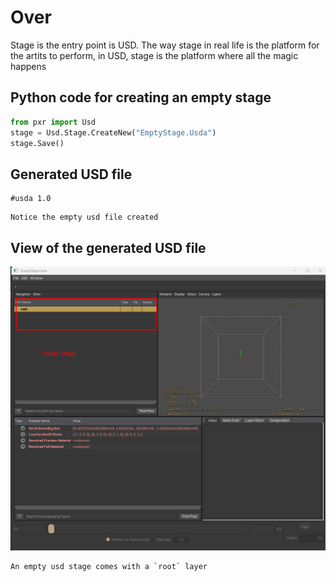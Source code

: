 # Over
Stage is the entry point is USD. The way stage in real life is the platform for the artits to perform, in USD, stage is the platform where all the magic happens

## Python code for creating an empty stage
```python 
from pxr import Usd
stage = Usd.Stage.CreateNew("EmptyStage.Usda")
stage.Save()
```
## Generated USD file
```
#usda 1.0

```

```admonish info 
Notice the empty usd file created
```


## View of the generated USD file
![alt text](empty_stage.png)


```admonish note 
An empty usd stage comes with a `root` layer
```
